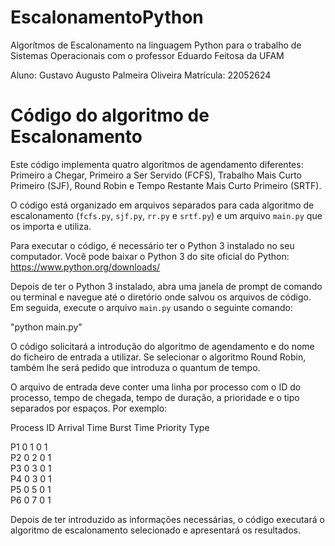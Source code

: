 # EscalonamentoPython
Algorítmos de Escalonamento na linguagem Python para o trabalho de Sistemas Operacionais com o professor Eduardo Feitosa da UFAM

Aluno: Gustavo Augusto Palmeira Oliveira
Matrícula: 22052624

Código do algoritmo de Escalonamento
=========================

Este código implementa quatro algoritmos de agendamento diferentes: Primeiro a Chegar, Primeiro a Ser Servido (FCFS), Trabalho Mais Curto Primeiro (SJF), Round Robin e Tempo Restante Mais Curto Primeiro (SRTF).

O código está organizado em arquivos separados para cada algoritmo de escalonamento (`fcfs.py`, `sjf.py`, `rr.py` e `srtf.py`) e um arquivo `main.py` que os importa e utiliza.

Para executar o código, é necessário ter o Python 3 instalado no seu computador. Você pode baixar o Python 3 do site oficial do Python: https://www.python.org/downloads/

Depois de ter o Python 3 instalado, abra uma janela de prompt de comando ou terminal e navegue até o diretório onde salvou os arquivos de código. Em seguida, execute o arquivo `main.py` usando o seguinte comando:

"python main.py"

O código solicitará a introdução do algoritmo de agendamento e do nome do ficheiro de entrada a utilizar. Se selecionar o algoritmo Round Robin, também lhe será pedido que introduza o quantum de tempo.

O arquivo de entrada deve conter uma linha por processo com o ID do processo, tempo de chegada, tempo de duração, a prioridade e o tipo separados por espaços. Por exemplo:


 Process ID  Arrival Time  Burst Time  Priority  Type 

 P1          0             1           0         1    
 P2          0             2           0         1    
 P3          0             3           0         1    
 P4          0             3           0         1    
 P5          0             5           0         1    
 P6          0             7           0         1    



Depois de ter introduzido as informações necessárias, o código executará o algoritmo de escalonamento selecionado e apresentará os resultados.
